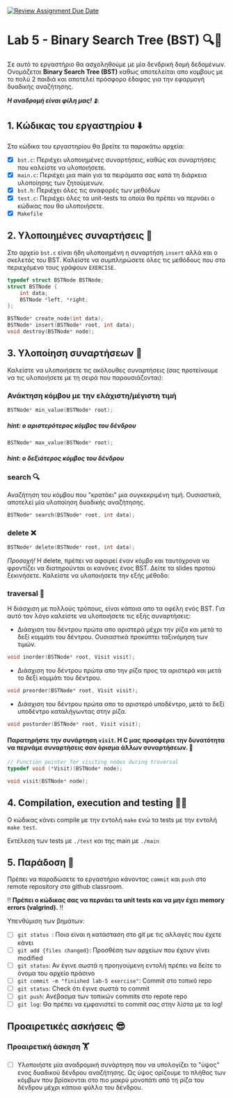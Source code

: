 [![Review Assignment Due Date](https://classroom.github.com/assets/deadline-readme-button-24ddc0f5d75046c5622901739e7c5dd533143b0c8e959d652212380cedb1ea36.svg)](https://classroom.github.com/a/quQjA2Dy)
# Lab 5 - Binary Search Tree (BST) 🔍🌳

Σε αυτό το εργαστήριο θα ασχοληθούμε με μία δενδρική δομή δεδομένων. Ονομάζεται **Binary Search Tree (BST)** καθως αποτελείται απο κομβους με το πολύ 2 παιδιά και αποτελεί πρόσφορο έδαφος για την εφαρμογή δυαδικής αναζήτησης. 

___Η αναδρομή είναι φίλη μας!___ 🫂

## 1. Κώδικας του εργαστηρίου ⬇️

Στο κώδικα του εργαστηρίου θα βρείτε τα παρακάτω αρχεία:
- [x]  `bst.c`: Περιέχει υλοποιημένες συναρτήσεις, καθώς και συναρτήσεις που καλείστε να υλοποιήσετε.
- [x]  `main.c`: Περιέχει μια main για τα πειράματα σας κατά τη διάρκεια υλοποίησης των ζητούμενων.
- [x]  `bst.h`:  Περιέχει όλες τις αναφορές των μεθόδων
- [x]  `test.c`:  Περιέχει όλες τα unit-tests τα οποία θα πρέπει να περνάει ο κώδικας που θα υλοποιήσετε.
- [x]  `Makefile`

## 2. Υλοποιημένες συναρτήσεις 🛌

Στο αρχείο `bst.c` είναι ήδη υλοποιημένη η συναρτήση `insert` αλλά και ο σκελετός του BST. Καλείστε να συμπληρώσετε όλες τις μεθόδους που στο περιεχόμενο τους γράφουν `EXERCISE`.

```c
typedef struct BSTNode BSTNode;
struct BSTNode {
    int data;
    BSTNode *left, *right;
};

BSTNode* create_node(int data);
BSTNode* insert(BSTNode* root, int data);
void destroy(BSTNode* node);
```

## 3. Υλοποίηση συναρτήσεων 👷

Καλείστε να υλοποιήσετε τις ακόλουθες συναρτήσεις (σας προτείνουμε να τις υλοποιήσετε με τη σειρά που παρουσιάζονται):

### Ανάκτηση κόμβου με την ελάχιστη/μέγιστη τιμή
```c
BSTNode* min_value(BSTNode* root);
```
##### hint: ο αριστερότερος κόμβος του δένδρου

```c
BSTNode* max_value(BSTNode* root);
```
##### hint: ο δεξιότερος κόμβος του δένδρου

### search 🔍
Αναζήτηση του κόμβου που "κρατάει" μια συγκεκριμένη τιμή. Ουσιαστικά, αποτελεί μία υλοποίηση δυαδικής αναζήτησης.

```c
BSTNode* search(BSTNode* root, int data);
```

### delete ❌
```c
BSTNode* delete(BSTNode* root, int data);
```
*Προσοχή!* Η delete, πρέπει να αφαιρεί έναν κόμβο και ταυτόχρονα να φροντίζει να διατηρούνται οι κανόνες ένος BST. Δείτε τα slides προτού ξεκινήσετε. Καλείστε να υλοποιήσετε την εξής μέθοδο:

### traversal 🧳

Η διάσχιση με πολλούς τρόπους, είναι κάποια απο τα οφέλη ενός BST. Για αυτό τον λόγο καλείστε να υλοποιήσετε τις εξής συναρτήσεις:

- Διάσχιση του δέντρου πρώτα απο αριστερά μέχρι την ρίζα και μετά το δεξί κομμάτι του δέντρου. Ουσιαστικά προκύπτει ταξινόμηση των τιμών.
```c 
void inorder(BSTNode* root, Visit visit);
```
- Διάσχιση του δέντρου πρώτα απο την ρίζα προς τα αριστερά και μετά το δεξί κομμάτι του δέντρου.
```c
void preorder(BSTNode* root, Visit visit);
```
- Διάσχιση του δέντρου πρώτα απο το αριστερό υποδέντρο, μετά το δεξί υποδέντρο καταλήγωντας στην ρίζα.
```c
void postorder(BSTNode* root, Visit visit);
```

#### Παρατηρήστε την συνάρτηση `visit`. Η C μας προσφέρει την δυνατότητα να περνάμε συναρτήσεις σαν όρισμα άλλων συναρτήσεων. 🤯

```c
// Function pointer for visiting nodes during traversal
typedef void (*Visit)(BSTNode* node);

void visit(BSTNode* node);
```

## 4. Compilation, execution and testing 👩‍🔬

Ο κώδικας κάνει compile με την εντολή 
```make```
ενώ τα tests με την εντολή 
```make test```. 

Εκτέλεση των tests με 
```./test```
και της main με
```./main```

## 5. Παράδοση 🚚
Πρέπει να παραδώσετε το εργαστήριο κάνοντας `commit` και `push` στο remote repository στο github classroom. 

‼️ **Πρέπει ο κώδικας σας να περνάει τα unit tests και να μην έχει memory errors (valgrind).**  ‼️

Yπενθύμιση των βημάτων:

- [ ] `git status `: Ποια είναι η κατάσταση στο git με τις αλλαγές που έχετε κάνει
- [ ] `git add {files changed}`: Προσθέση των αρχείων που έχουν γίνει modified
- [ ] `git status`: Αν έγινε σωστά η προηγούμενη εντολή πρέπει να δείτε το όνομα του αρχείο πράσινο
- [ ] `git commit -m "finished lab-5 exercise"`: Commit στο τοπικό repo
- [ ] `git status`: Check ότι έγινε σωστά το commit
- [ ] `git push`: Ανέβασμα των τοπικών commits στο repote repo
- [ ] `git log`: Θα πρέπει να εμφανιστεί το commit σας στην λίστα με τα log!

## Προαιρετικές ασκήσεις 😎

### Προαιρετική άσκηση 🏋️
- [ ] Υλοποιήστε μία αναδρομική συνάρτηση που να υπολογίζει το "ύψος" ενος δυαδικού δένδρου αναζήτησης. Ως ύψος ορίζουμε το πλήθος των κόμβων που βρίσκονται στο πιο μακρύ μονοπάτι από τη ρίζα του δένδρου μέχρι κάποιο φύλλο του δένδρου.